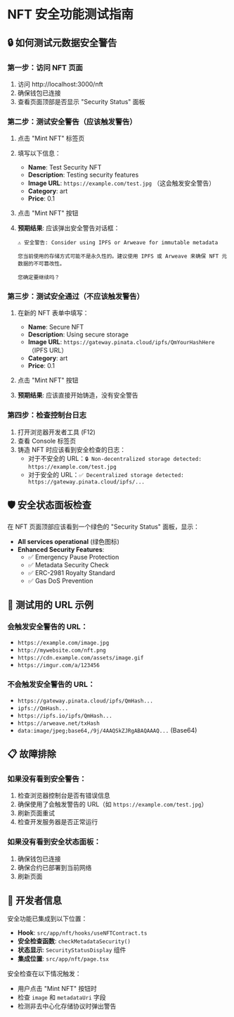 # NFT 安全功能测试指南

## 🔒 如何测试元数据安全警告

### 第一步：访问 NFT 页面
1. 访问 http://localhost:3000/nft
2. 确保钱包已连接
3. 查看页面顶部是否显示 "Security Status" 面板

### 第二步：测试安全警告（应该触发警告）
1. 点击 "Mint NFT" 标签页
2. 填写以下信息：
   - **Name**: Test Security NFT
   - **Description**: Testing security features
   - **Image URL**: `https://example.com/test.jpg` （这会触发安全警告）
   - **Category**: art
   - **Price**: 0.1

3. 点击 "Mint NFT" 按钮
4. **预期结果**: 应该弹出安全警告对话框：
   ```
   ⚠️ 安全警告: Consider using IPFS or Arweave for immutable metadata
   
   您当前使用的存储方式可能不是永久性的。建议使用 IPFS 或 Arweave 来确保 NFT 元数据的不可篡改性。
   
   您确定要继续吗？
   ```

### 第三步：测试安全通过（不应该触发警告）
1. 在新的 NFT 表单中填写：
   - **Name**: Secure NFT
   - **Description**: Using secure storage
   - **Image URL**: `https://gateway.pinata.cloud/ipfs/QmYourHashHere` （IPFS URL）
   - **Category**: art
   - **Price**: 0.1

2. 点击 "Mint NFT" 按钮
3. **预期结果**: 应该直接开始铸造，没有安全警告

### 第四步：检查控制台日志
1. 打开浏览器开发者工具 (F12)
2. 查看 Console 标签页
3. 铸造 NFT 时应该看到安全检查的日志：
   - 对于不安全的 URL：`🔒 Non-decentralized storage detected: https://example.com/test.jpg`
   - 对于安全的 URL：`✅ Decentralized storage detected: https://gateway.pinata.cloud/ipfs/...`

## 🛡️ 安全状态面板检查

在 NFT 页面顶部应该看到一个绿色的 "Security Status" 面板，显示：

- **All services operational** (绿色图标)
- **Enhanced Security Features**:
  - ✅ Emergency Pause Protection
  - ✅ Metadata Security Check  
  - ✅ ERC-2981 Royalty Standard
  - ✅ Gas DoS Prevention

## 🎯 测试用的 URL 示例

### 会触发安全警告的 URL：
- `https://example.com/image.jpg`
- `http://mywebsite.com/nft.png`
- `https://cdn.example.com/assets/image.gif`
- `https://imgur.com/a/123456`

### 不会触发安全警告的 URL：
- `https://gateway.pinata.cloud/ipfs/QmHash...`
- `ipfs://QmHash...`
- `https://ipfs.io/ipfs/QmHash...`
- `https://arweave.net/txHash`
- `data:image/jpeg;base64,/9j/4AAQSkZJRgABAQAAAQ...` (Base64)

## 📋 故障排除

### 如果没有看到安全警告：
1. 检查浏览器控制台是否有错误信息
2. 确保使用了会触发警告的 URL（如 `https://example.com/test.jpg`）
3. 刷新页面重试
4. 检查开发服务器是否正常运行

### 如果没有看到安全状态面板：
1. 确保钱包已连接
2. 确保合约已部署到当前网络
3. 刷新页面

## 🔧 开发者信息

安全功能已集成到以下位置：
- **Hook**: `src/app/nft/hooks/useNFTContract.ts`
- **安全检查函数**: `checkMetadataSecurity()`
- **状态显示**: `SecurityStatusDisplay` 组件
- **集成位置**: `src/app/nft/page.tsx`

安全检查在以下情况触发：
- 用户点击 "Mint NFT" 按钮时
- 检查 `image` 和 `metadataUri` 字段
- 检测非去中心化存储协议时弹出警告 